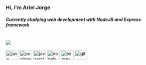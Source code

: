<h3>Hi, i'm Ariel Jorge</h3>
<h5>Currently studying web development with NodeJS and Express framework</h5>

<br>

<div>
  <img src="https://github-readme-stats.vercel.app/api/top-langs/?username=ArielJorge&layout=compact&theme=dark">
</div>

<br>

<div style="display:inline-block">
  <img alt="java" height="30" width="40" align="center" src="https://cdn.jsdelivr.net/gh/devicons/devicon/icons/java/java-original.svg"/>
  <img alt="postgresql" height="30" width="40" align="center" src="https://cdn.jsdelivr.net/gh/devicons/devicon/icons/postgresql/postgresql-original.svg"/>
  <img alt="javascript" height="30" width="40" align="center" src="https://cdn.jsdelivr.net/gh/devicons/devicon/icons/javascript/javascript-original.svg"/>
  <img alt="nodejs" height="30" width="40" align="center" src="https://cdn.jsdelivr.net/gh/devicons/devicon/icons/nodejs/nodejs-original.svg" />
  <img alt="express" height="30" width="40" align="center" src="https://cdn.jsdelivr.net/gh/devicons/devicon/icons/express/express-original-wordmark.svg" />
  <img alt="git" height="30" width="40" align="center" src="https://cdn.jsdelivr.net/gh/devicons/devicon/icons/git/git-original-wordmark.svg" />
</div>

